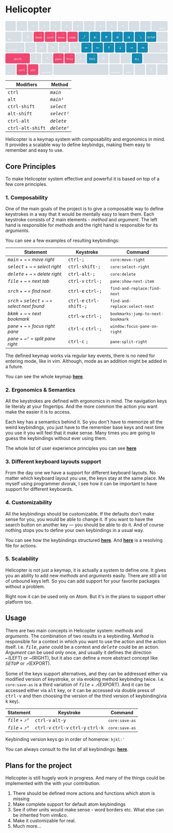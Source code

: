 # Helicopter

![Keymap](/keymap.png)

| Modifiers                 | Method               |
| ------------------------- | -------------------- |
| <kbd>ctrl</kbd>           | <kbd>*main*</kbd>    |
| <kbd>alt</kbd>            | <kbd>*main²*</kbd>   |
| <kbd>ctrl-shift</kbd>     | <kbd>*select*</kbd>  |
| <kbd>alt-shift</kbd>      | <kbd>*select²*</kbd> |
| <kbd>ctrl-alt</kbd>       | <kbd>*delete*</kbd>  |
| <kbd>ctrl-alt-shift</kbd> | <kbd>*delete²*</kbd> |


Helicopter is a keymap system with composability and ergonomics in mind. It provides a scalable way to define keybindgs, making them easy to remember and easy to use.


## Core Principles

To make Helicopter system effective and powerful it is based on top of a few core principles.

### 1. Composability

One of the main goals of the project is to give a composable way to define keystrokes in a way that it would be mentally easy to learn them. Each keystroke consists of 2 main elements - *method* and *argument*. The left hand is responsible for *methods* and the right hand is responsible for its *arguments*.

You can see a few examples of resulting keybindings:

| Statement                                                                      | Keystroke                                 | Command                           |
| ------------------------------------------------------------------------------ | ----------------------------------------- | --------------------------------- |
| <kbd>*main*</kbd> + <kbd>*→*</kbd> = *move right*                              | <kbd>ctrl-;</kbd>                         | `core:move-right`                 |
| <kbd>*select*</kbd> + <kbd>*→*</kbd> = *select right*                          | <kbd>ctrl-shift-;</kbd>                   | `core:select-right`               |
| <kbd>*delete*</kbd> + <kbd>*→*</kbd> = *delete right*                          | <kbd>ctrl-alt-;</kbd>                     | `core:delete`                     |
| <kbd>*file*</kbd> + <kbd>*→*</kbd> = *next tab*                                | <kbd>ctrl-v</kbd> <kbd>ctrl-;</kbd>       | `pane:show-next-item`             |
| <kbd>*srch*</kbd> + <kbd>*→*</kbd> = *find next*                               | <kbd>ctrl-e</kbd> <kbd>ctrl-;</kbd>       | `find-and-replace:find-next`      |
| <kbd>*srch*</kbd> + <kbd>*select*</kbd> + <kbd>*→*</kbd> = *select next found* | <kbd>ctrl-e</kbd> <kbd>ctrl-shift-;</kbd> | `find-and-replace:select-next`    |
| <kbd>*bkmk*</kbd> + <kbd>*→*</kbd> = *next bookmark*                           | <kbd>ctrl-w</kbd> <kbd>ctrl-;</kbd>       | `bookmarks:jump-to-next-bookmark` |
| <kbd>*pane*</kbd> + <kbd>*→*</kbd> = *focus right pane*                        | <kbd>ctrl-c</kbd> <kbd>ctrl-;</kbd>       | `window:focus-pane-on-right`      |
| <kbd>*pane*</kbd> + <kbd>*→²*</kbd> = *split pane right*                       | <kbd>ctrl-c</kbd> <kbd>;</kbd>            | `pane:split-right`                |

The defined keymap works via regular key events, there is no need for entering mode, like in vim. Although, mode as an addition might be added in a future.

You can see the whole keymap [**here**](/keymap.md).

### 2. Ergonomics & Semantics

All the keystrokes are defined with ergonomics in mind. The navigation keys lie literaly at your fingertips. And the more common the action you want make the easier it is to access.

Each key has a semantics behind it. So you don't have to memorize all the weird keybindings, you just have to the remember base keys and next time you use it you will feel that it make sense. Many times you are going to guess the keybindings without ever using them.

The whole list of user experience principles you can see [**here**](/ux_principles.md)

### 3. Different keyboard layouts support

From the day one we have a support for different keyboard layouts. No matter which keyboard layout you use, the keys stay at the same place. Me myself using programmer dvorak, I see how it can be important to have support for different keyboards.

### 4. Customizability

All the keybindings should be customizable. If the defaults don't make sense for you, you would be able to change it. If you want to have the search button on another key — you should be able to  do it. And of course nothing stops you to define your own keybindings in a usual way.

You can see how the keybindings structured [**here**](/lib/keys.js). And [**here**](/lib/statements.js) is a resolving file for actions.

### 5. Scalability

Helicopter is not just a keymap, it is actually a system to define one. It gives you an ability to add new *methods* and *arguments* easily.  There are still a lot of unbound keys left. So you can add support for your favorite packages without a problem.

Right now it can be used only on Atom. But it's in the plans to support other platform too.

## Usage

There are two main concepts in Helicopter system: *methods* and *arguments*.
The combination of two results in a keybinding. *Method* is responsible for a context in which you want to use the action and the action itself. I.e. <kbd>*file*</kbd>, <kbd>*pane*</kbd> could be a context and <kbd>*delete*</kbd> could be an action. *Argument* can be used only once, and usually it defines the direction <kbd>*←*</kbd>(LEFT) or <kbd>*→*</kbd>(RIGHT), but it also can define a more abstract concept like <kbd>*SETUP*</kbd> or <kbd>*⤴*</kbd>(EXPORT).


Some of the keys support alternatives, and they can be addressed either via modified version of keystroke, or via evoking method keybinding twice. I.e.
`core:save-as` is a third variation of <kbd>*file*</kbd> + <kbd>*⤴*</kbd>(EXPORT). And it can be accessed either via <kbd>alt</kbd> key, or it can be accessed via double press of <kbd>ctrl-v</kbd> and then choosing the version of the third version of keybinding(via <kbd>k</kbd> key).

| Statement                           | Keystroke                                                               | Command        |
| ----------------------------------- | ----------------------------------------------------------------------- | -------------- |
| <kbd>*file*</kbd> + <kbd>*⤴³*</kbd> | <kbd>ctrl-v</kbd> <kbd>alt-y</kbd>                                      | `core:save-as` |
| <kbd>*file*</kbd> + <kbd>*⤴³*</kbd> | <kbd>ctrl-v</kbd> <kbd>ctrl-v</kbd> <kbd>ctrl-y</kbd> <kbd>ctrl-k</kbd> | `core:save-as` |


Keybinding version keys go in order of homerow: `hjkl:'`

You can always consult to the list of all keybindings: [**here**](/keymap.md).


## Plans for the project

Helicopter is still hugely work in progress. And many of the things could be implemented with the with your contribution.

1. There should be defined more actions and functions which atom is missing
2. Make complete support for default atom keybindings
3. See if other units would make sense - word borders etc. What else can be inherited from vim&co.
4. Make it customizable for real.
5. Much more...
